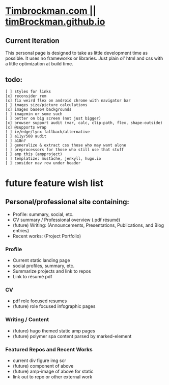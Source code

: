 # [Timbrockman.com || timBrockman.github.io](https://timbrockman.com)

## Current Iteration
  This personal page is designed to take as little development time as possible.
  It uses no frameworks or libraries. Just plain ol' html and css with a little optimization at build time.


## todo:
    [ ] styles for links
    [x] reconsider rem
    [x] fix weird flex on android chrome with navigator bar
    [ ] images size/picture calculations
    [x] images base64 backgrounds
    [ ] imagemin or some such
    [ ] better on big screen (not just bigger)
    [x] browser support audit (var, calc, clip-path, flex, shape-outside)
    [x] @supports wrap
    [ ] ie/edge/lynx fallback/alternative
    [ ] a11y/508 audit
    [ ] a18n?
    [ ] generalize & extract css those who may want alone
    [ ] preprocessors for those who still use that stuff
    [ ] amp this (ampproject)
    [ ] templatize: mustache, jenkyll, hugo.io
    [ ] consider nav row under header

# future feature wish list

## Personal/professional site containing:
  - Profile: summary, social, etc.
  - CV summary / Professional overview (.pdf résumé)
  - (future) Writing: (Announcements, Presentations, Publications, and Blog entries)
  - Recent works: (Project Portfolio)

### Profile
  - Current static landing page
  - social profiles, summary, etc.
  - Summarize projects and link to repos
  - Link to résumé pdf

### CV
  - pdf role focused resumes
  - (future) role focused infographic pages

### Writing / Content
  - (future) hugo themed static amp pages
  - (future) polymer spa content parsed by marked-element

### Featured Repos and Recent Works
  - current div figure img scr
  - (future) component of above
  - (future) amp-image of above for static
  - link out to repo or other external work

